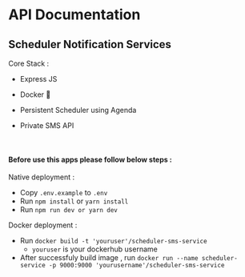 # API Documentation

## Scheduler Notification Services

Core Stack : <br>

-   Express JS
-   Docker :whale:
-   Persistent Scheduler using Agenda
-   Private SMS API

    <br>

#### Before use this apps please follow below steps :

Native deployment :

-   Copy `.env.example` to `.env`
-   Run `npm install` or `yarn install`
-   Run `npm run dev or yarn dev`

Docker deployment :

-   Run `docker build -t 'youruser'/scheduler-sms-service`
    -   `youruser` is your dockerhub username
-   After successfuly build image , run `docker run --name scheduler-service -p 9000:9000 'yourusername'/scheduler-sms-service`

